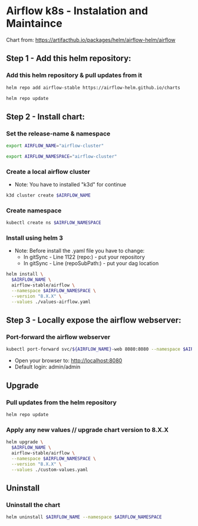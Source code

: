 
# Airflow k8s - Instalation and Maintaince

Chart from: https://artifacthub.io/packages/helm/airflow-helm/airflow

## Step 1 - Add this helm repository:
### Add this helm repository & pull updates from it
```sh
helm repo add airflow-stable https://airflow-helm.github.io/charts

helm repo update
```
## Step 2 - Install chart:
### Set the release-name & namespace
```sh
export AIRFLOW_NAME="airflow-cluster"

export AIRFLOW_NAMESPACE="airflow-cluster"
```

### Create a local airflow cluster 
* Note: You have to installed "k3d" for continue
```sh
k3d cluster create $AIRFLOW_NAME
```
### Create namespace
```sh
kubectl create ns $AIRFLOW_NAMESPACE
```
### Install using helm 3
* Note: Before install the .yaml file you have to change:
  - In gitSync - Line 1122 (repo:) - put your repository
  - In gitSync - Line (repoSubPath:) - put your dag location
```sh
helm install \
  $AIRFLOW_NAME \
  airflow-stable/airflow \
  --namespace $AIRFLOW_NAMESPACE \
  --version "8.X.X" \
  --values ./values-airflow.yaml
```
  
## Step 3 - Locally expose the airflow webserver:
### Port-forward the airflow webserver
```sh
kubectl port-forward svc/${AIRFLOW_NAME}-web 8080:8080 --namespace $AIRFLOW_NAMESPACE
```
* Open your browser to: [http://localhost:8080](http://localhost:8080)
* Default login: admin/admin

## Upgrade
### Pull updates from the helm repository
```sh
helm repo update
```
### Apply any new values // upgrade chart version to 8.X.X
```sh
helm upgrade \
  $AIRFLOW_NAME \
  airflow-stable/airflow \
  --namespace $AIRFLOW_NAMESPACE \
  --version "8.X.X" \
  --values ./custom-values.yaml
```  
  
## Uninstall
### Uninstall the chart
```sh
helm uninstall $AIRFLOW_NAME --namespace $AIRFLOW_NAMESPACE
```